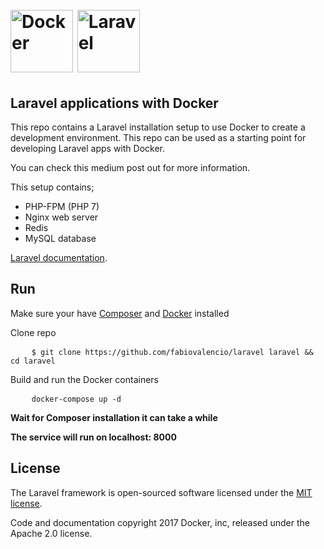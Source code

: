 <h1>
    <br>
    <a href="https://www.docker.com/" rel="nofollow"><img src="https://camo.githubusercontent.com/0e507e36536396ee57530a9b5e9bb651a368ea3c/68747470733a2f2f6b6f6e70612e6769746875622e696f2f64657669636f6e2f64657669636f6e2e6769742f69636f6e732f646f636b65722f646f636b65722d6f726967696e616c2d776f72646d61726b2e737667" alt="Docker" width="100" data-canonical-src="https://konpa.github.io/devicon/devicon.git/icons/docker/docker-original-wordmark.svg" style="max-width:100%;"></a>
    <a href="https://laravel.com/" rel="nofollow"><img src="https://camo.githubusercontent.com/fd7b6ef68bb8add9c3ace6bd735e01d16f5f5af3/68747470733a2f2f6b6f6e70612e6769746875622e696f2f64657669636f6e2f64657669636f6e2e6769742f69636f6e732f6c61726176656c2f6c61726176656c2d706c61696e2d776f72646d61726b2e737667" alt="Laravel" width="100" data-canonical-src="https://konpa.github.io/devicon/devicon.git/icons/laravel/laravel-plain-wordmark.svg" style="max-width:100%;"></a>
</h1>

## Laravel applications with Docker

This repo contains a Laravel installation setup to use Docker to create a development environment. This repo can be used as a starting point for developing Laravel apps with Docker.

You can check this medium post out for more information.

This setup contains;





<ul>
<li>PHP-FPM (PHP 7)</li>
<li>Nginx web server</li>
<li>Redis</li>
<li>MySQL database</li>
</ul>


[Laravel documentation](https://laravel.com/docs/contributions).

## Run

Make sure your have [Composer](https://getcomposer.org) and [Docker](https://docker.com) installed

Clone repo
<pre>
    <code>$ git clone https://github.com/fabiovalencio/laravel laravel && cd laravel</code>
</pre>

Build and run the Docker containers
<pre>
    <code>docker-compose up -d</code>
</pre>



<b>Wait for Composer installation it can take a while</b>

<b>The service will run on localhost: 8000</b>
## License

The Laravel framework is open-sourced software licensed under the [MIT license](https://opensource.org/licenses/MIT).
<p>Code and documentation copyright 2017 Docker, inc, released under the Apache 2.0 license.</p>
